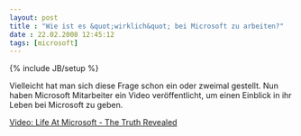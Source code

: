```yaml
---
layout: post
title : "Wie ist es &quot;wirklich&quot; bei Microsoft zu arbeiten?"
date : 22.02.2008 12:45:12
tags: [microsoft]
---
```

{% include JB/setup %}

Vielleicht hat man sich diese Frage schon ein oder zweimal gestellt. Nun haben Microsoft Mitarbeiter ein Video veröffentlicht, um einen Einblick in ihr Leben bei Microsoft zu geben.

[Video: Life At Microsoft - The Truth Revealed](http://on10.net/blogs/tina/Life-At-Microsoft/)[](http://on10.net/blogs/tina/Life-At-Microsoft/ "http://on10.net/blogs/tina/Life-At-Microsoft/")
